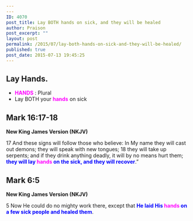 ```yaml
---
---
ID: 4070
post_title: Lay BOTH hands on sick, and they will be healed
author: Praison
post_excerpt: ""
layout: post
permalink: /2015/07/lay-both-hands-on-sick-and-they-will-be-healed/
published: true
post_date: 2015-07-13 19:45:25
---
```

<h2>Lay Hands.</h2>
<ul>
	<li><span style="color: #ff00ff;"><strong>HANDS</strong></span> : Plural</li>
	<li>Lay BOTH your <span style="color: #ff00ff;"><strong>hands</strong></span> on sick</li>
</ul>
<h2>Mark 16:17-18</h2>
<strong>New King James Version (NKJV)</strong>

17 And these signs will follow those who believe: In My name they will cast out demons; they will speak with new tongues; 18 they will take up serpents; and if they drink anything deadly, it will by no means hurt them; <span style="color: #0000ff;"><strong>they will lay <span style="color: #ff00ff;">hands</span> on the sick, and they will recover</strong></span>.”
<h2>Mark 6:5</h2>
<strong>New King James Version (NKJV)</strong>

5 Now He could do no mighty work there, except that <span style="color: #0000ff;"><strong>He laid His <span style="color: #ff00ff;">hands</span> on a few sick people and healed them</strong></span>.